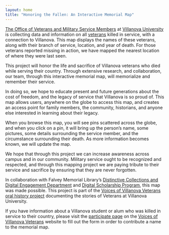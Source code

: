 ```yaml
---
layout: home
title: "Honoring the Fallen: An Interactive Memorial Map"
---
```


[The Office of Veterans and Military Service Members](https://www1.villanova.edu/villanova/enroll/veterans-military.html) at [Villanova University](https://www1.villanova.edu/university.html) is collecting data and information on all [veterans](https://memorialmap.library.villanova.edu/#/article-index/) killed in service, with a connection to Villanova. This map displays the names of these veterans, along with their branch of service, location, and year of death. For those veterans reported missing in action, we have mapped the nearest location of where they were last seen.

This project will honor the life and sacrifice of Villanova veterans who died while serving their country. Through extensive research, and collaboration, our team, through this interactive memorial map, will memorialize and remember their service.

In doing so, we hope to educate present and future generations about the cost of freedom, and the legacy of service that Villanova is so proud of. This map allows users, anywhere on the globe to access this map, and creates an access point for family members, the community, historians, and anyone else interested in learning about their legacy.

When you browse this map, you will see pins scattered across the globe, and when you click on a pin, it will bring up the person’s name, some pictures, some details surrounding the service member, and the circumstance surrounding their death. As more information becomes known, we will update the map.

We hope that through this project we can increase awareness across campus and in our community. Military service ought to be recognized and respected, and through this mapping project we are paying tribute to their service and sacrifice by ensuring that they are never forgotten.

In collaboration with Falvey Memorial Library’s [Distinctive Collections and Digital Engagement Department](https://library.villanova.edu/collections/distinctive) and [Digital Scholarship Program](https://blog.library.villanova.edu/2020/03/09/coming-to-falvey-digital-scholarship-lab/), this map was made possible. This project is part of the [Voices of Villanova Veterans oral history project](https://veteransvoices.library.villanova.edu) documenting the stories of Veterans at Villanova University.

If you have information about a Villanova student or alum who was killed in service to their country, please visit the [participate page](https://veteransvoices.library.villanova.edu/participate/) on the [Voices of Villanova Veterans](https://veteransvoices.library.villanova.edu/) website to fill out the form in order to contribute a name to  the memorial map.
